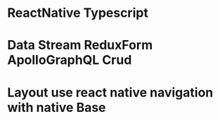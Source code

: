 # ReactNative Typescript
# Data Stream ReduxForm ApolloGraphQL Crud
# Layout use react native navigation with native Base
